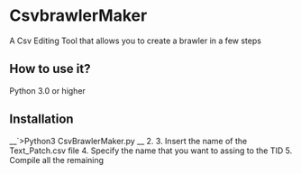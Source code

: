 # CsvbrawlerMaker
A Csv Editing Tool that allows you to create a brawler in a few steps

## How to use it?
Python 3.0 or higher

## Installation
__`>Python3 CsvBrawlerMaker.py __
2. 
3. Insert the name of the Text_Patch.csv file
4. Specify the name that you want to assing to the TID
5. Compile all the remaining 
